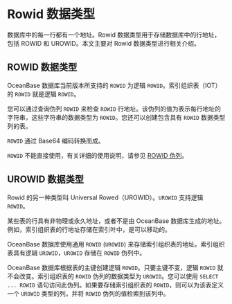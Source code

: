 Rowid 数据类型 
===============================

数据库中的每一行都有一个地址。Rowid 数据类型用于存储数据库中的行地址，包括 ROWID 和 UROWID。本文主要对 Rowid 数据类型进行相关介绍。

ROWID 数据类型 
-------------------------------

OceanBase 数据库当前版本所支持的 `ROWID` 为逻辑 `ROWID`。索引组织表（IOT）的 `ROWID` 就是逻辑 `ROWID`。

您可以通过查询伪列 `ROWID` 来检查 `ROWID` 行地址。该伪列的值为表示每行地址的字符串，这些字符串的数据类型为 `ROWID`。您还可以创建包含具有 `ROWID` 数据类型列的表。

`ROWID` 通过 Base64 编码转换而成。

`ROWID` 不能直接使用，有关详细的使用说明，请参见 [ROWID 伪列](/zh-CN/11.sql-reference-oracle-mode/2.pseudo-column-1/6.rowid-pseudo-column.md)。

UROWID 数据类型 
--------------------------------

Rowid 的另一种类型叫 Universal Rowed（UROWID）。`UROWID` 支持逻辑 `ROWID`。

某些表的行具有非物理或永久地址，或者不是由 OceanBase 数据库生成的地址。例如，索引组织表的行地址存储在索引叶中，是可以移动的。

OceanBase 数据库使用通用 `ROWID` (`UROWID`) 来存储索引组织表的地址。索引组织表具有逻辑 `UROWID`，`UROWID` 存储在 `ROWID` 伪列中。

OceanBase 数据库根据表的主键创建逻辑 `ROWID`。只要主键不变，逻辑 `ROWID` 就不会改变。索引组织表的 `ROWID` 伪列的数据类型为 `UROWID`。您可以使用 `SELECT ... ROWID` 语句访问此伪列。如果要存储索引组织表的 `ROWID`，则可以为该表定义一个 `UROWID` 类型的列，并将 `ROWID` 伪列的值检索到该列中。
